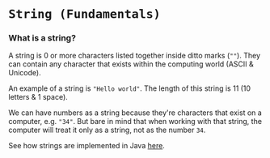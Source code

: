 # `String (Fundamentals)`
### What is a string?
A string is 0 or more characters listed together inside ditto marks (`""`). They can contain any character that exists within the computing world (ASCII & Unicode).

An example of a string is `"Hello world"`. The length of this string is 11 (10 letters & 1 space).

We can have numbers as a string because they're characters that exist on a computer, e.g. `"34"`. But bare in mind that when working with that string, the computer will treat it only as a string, not as the number `34`. 

See how strings are implemented in Java [here](../implementation/STRING.md).
